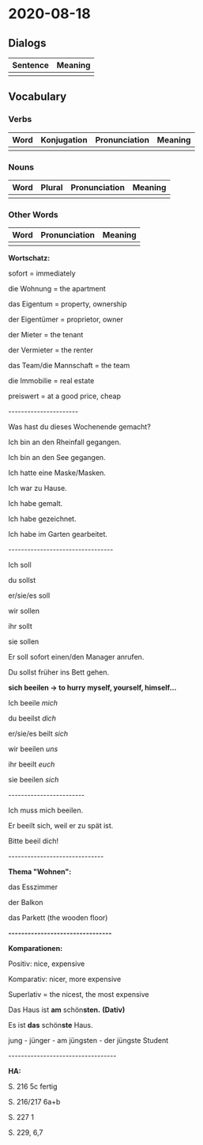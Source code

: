 # 2020-08-18

## Dialogs

| Sentence | Meaning |
| -------- | ------- |
|          |         |

## Vocabulary

### Verbs

| Word | Konjugation | Pronunciation | Meaning |
| ---- | ----------- | ------------- | ------- |
|      |             |               |         |

### Nouns

| Word | Plural | Pronunciation | Meaning |
| ---- | ------ | ------------- | ------- |
|      |        |               |         |

### Other Words

| Word | Pronunciation | Meaning |
| ---- | ------------- | ------- |
|      |               |         |

**Wortschatz:**

sofort = immediately

die Wohnung = the apartment

das Eigentum = property, ownership

der Eigentümer = proprietor, owner

der Mieter = the tenant

der Vermieter = the renter

das Team/die Mannschaft = the team

die Immobilie = real estate

preiswert = at a good price, cheap

\----------------------

Was hast du dieses Wochenende gemacht?

Ich bin an den Rheinfall gegangen.

Ich bin an den See gegangen.

Ich hatte eine Maske/Masken.

Ich war zu Hause.

Ich habe gemalt.

Ich habe gezeichnet.

Ich habe im Garten gearbeitet.

\---------------------------------

Ich soll

du sollst

er/sie/es soll 

wir sollen

ihr sollt

sie sollen

Er soll sofort einen/den Manager anrufen.

Du sollst früher ins Bett gehen.

**sich beeilen -> to hurry myself, yourself, himself...**

Ich beeile *mich*

du beeilst *dich*

er/sie/es beilt *sich*

wir beeilen *uns*

ihr beeilt *euch*

sie beeilen *sich*

\------------------------

Ich muss mich beeilen.

Er beeilt sich, weil er zu spät ist.

Bitte beeil dich!

\------------------------------

**Thema "Wohnen":**

das Esszimmer

der Balkon

das Parkett (the wooden floor)

**--------------------------------**

**Komparationen:**

Positiv: nice, expensive

Komparativ: nicer, more expensive

Superlativ = the nicest, the most expensive

Das Haus ist **am** schön**sten.** **(Dativ)**

Es ist **das** schön**ste** Haus.

jung - jünger - am jüngsten - der jüngste Student

\----------------------------------

**HA:**

S. 216 5c fertig

S. 216/217 6a+b

S. 227 1

S. 229, 6,7
